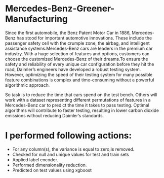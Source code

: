 # Mercedes-Benz-Greener-Manufacturing
Since the first automobile, the Benz Patent Motor Car in 1886, Mercedes-Benz has stood for important automotive innovations. These include the passenger safety cell with the crumple zone, the airbag, and intelligent assistance systems.Mercedes-Benz cars are leaders in the premium car industry. With a huge selection of features and options, customers can choose the customized Mercedes-Benz of their dreams.To ensure the safety and reliability of every unique car configuration before they hit the road, Daimler’s engineers have developed a robust testing system. However, optimizing the speed of their testing system for many possible feature combinations is complex and time-consuming without a powerful algorithmic approach.

So task is to reduce the time that cars spend on the test bench. Others will work with a dataset representing different permutations of features in a Mercedes-Benz car to predict the time it takes to pass testing. Optimal algorithms will contribute to faster testing, resulting in lower carbon dioxide emissions without reducing Daimler’s standards.

# I performed following actions:
* For any column(s), the variance is equal to zero,is removed.
* Checked for null and unique values for test and train sets
* Applied label encoder.
* Performed dimensionality reduction.
* Predicted on test values using xgboost
